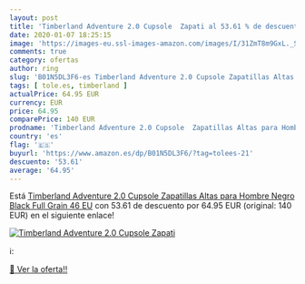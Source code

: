 ```yaml
---
layout: post
title: 'Timberland Adventure 2.0 Cupsole  Zapati al 53.61 % de descuento'
date: 2020-01-07 18:25:15
image: 'https://images-eu.ssl-images-amazon.com/images/I/31ZmT8m9GxL._SL200_.jpg'
comments: true
category: ofertas
author: ring
slug: 'B01N5DL3F6-es Timberland Adventure 2.0 Cupsole Zapatillas Altas para...'
tags: [ tole.es, timberland ]
actualPrice: 64.95 EUR
currency: EUR
price: 64.95
comparePrice: 140 EUR
prodname: 'Timberland Adventure 2.0 Cupsole  Zapatillas Altas para Hombre  Negro  Black Full Grain   46 EU'
country: 'es'
flag: '🇪🇸'
buyurl: 'https://www.amazon.es/dp/B01N5DL3F6/?tag=tolees-21'
descuento: '53.61'
average: '64.95'
---
```


Está [Timberland Adventure 2.0 Cupsole  Zapatillas Altas para Hombre  Negro  Black Full Grain   46 EU](https://www.amazon.es/dp/B01N5DL3F6/?tag=tolees-21) con 53.61 de descuento por 64.95 EUR (original: 140 EUR) en el siguiente enlace!

[![Timberland Adventure 2.0 Cupsole  Zapati](https://images-eu.ssl-images-amazon.com/images/I/31ZmT8m9GxL._SL200_.jpg)](https://www.amazon.es/dp/B01N5DL3F6/?tag=tolees-21)

ℹ️:


[🛒 Ver la oferta!!](https://www.amazon.es/dp/B01N5DL3F6/?tag=tolees-21)
